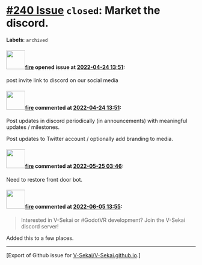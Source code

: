 # [\#240 Issue](https://github.com/V-Sekai/V-Sekai.github.io/issues/240) `closed`: Market the discord.
**Labels**: `archived`


#### <img src="https://avatars.githubusercontent.com/u/32321?u=c2e06a3d2b49a467aa907e54aa259516440267cc&v=4" width="50">[fire](https://github.com/fire) opened issue at [2022-04-24 13:51](https://github.com/V-Sekai/V-Sekai.github.io/issues/240):

post invite link to discord on our social media

#### <img src="https://avatars.githubusercontent.com/u/32321?u=c2e06a3d2b49a467aa907e54aa259516440267cc&v=4" width="50">[fire](https://github.com/fire) commented at [2022-04-24 13:51](https://github.com/V-Sekai/V-Sekai.github.io/issues/240#issuecomment-1107846127):

Post updates in discord periodically (in announcements) with meaningful updates / milestones.

Post updates to Twitter account / optionally add branding to media.

#### <img src="https://avatars.githubusercontent.com/u/32321?u=c2e06a3d2b49a467aa907e54aa259516440267cc&v=4" width="50">[fire](https://github.com/fire) commented at [2022-05-25 03:46](https://github.com/V-Sekai/V-Sekai.github.io/issues/240#issuecomment-1136693320):

Need to restore front door bot.

#### <img src="https://avatars.githubusercontent.com/u/32321?u=c2e06a3d2b49a467aa907e54aa259516440267cc&v=4" width="50">[fire](https://github.com/fire) commented at [2022-06-05 13:55](https://github.com/V-Sekai/V-Sekai.github.io/issues/240#issuecomment-1146809338):

> Interested in V-Sekai or #GodotVR development? Join the V-Sekai discord server! 

Added this to a few places.


-------------------------------------------------------------------------------



[Export of Github issue for [V-Sekai/V-Sekai.github.io](https://github.com/V-Sekai/V-Sekai.github.io).]
